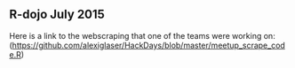 R-dojo July 2015
----------------

Here is a link to the webscraping that one of the teams were working on: (https://github.com/alexiglaser/HackDays/blob/master/meetup_scrape_code.R)

